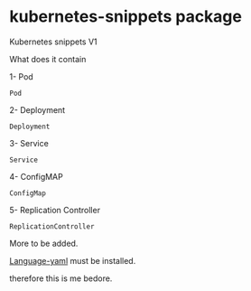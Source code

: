 # kubernetes-snippets package


Kubernetes snippets V1

What does it contain

1- Pod

`Pod`

2- Deployment

`Deployment`

3- Service

`Service`

4- ConfigMAP

`ConfigMap`

5- Replication Controller

`ReplicationController`

More to be added.

[Language-yaml](https://atom.io/packages/language-yaml) must be installed.

therefore this is
me bedore.
